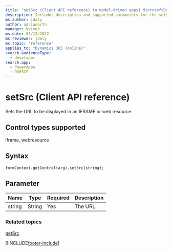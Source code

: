 ```yaml
---
title: "setSrc (Client API reference) in model-driven apps| MicrosoftDocs"
description: Includes description and supported parameters for the setSrc method.
ms.author: jdaly
author: adrianorth
manager: kvivek
ms.date: 03/12/2022
ms.reviewer: jdaly
ms.topic: "reference"
applies_to: "Dynamics 365 (online)"
search.audienceType: 
  - developer
search.app: 
  - PowerApps
  - D365CE
---
```

# setSrc (Client API reference)



Sets the URL to be displayed in an IFRAME or web resource. 

## Control types supported

iframe, webresource

## Syntax

`formContext.getControl(arg).setSrc(string);`

## Parameter

|Name|Type|Required|Description|
|--|--|--|--|
|string|String|Yes|The URL.|

### Related topics

[getSrc](getSrc.md)



[!INCLUDE[footer-include](../../../../../includes/footer-banner.md)]